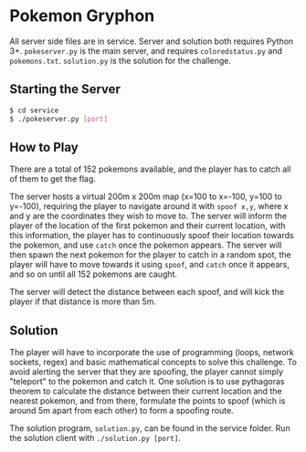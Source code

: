 # Pokemon Gryphon
All server side files are in service. Server and solution both requires Python 3+. `pokeserver.py` is the main server, and requires `coloredstatus.py` and `pokemons.txt`. `solution.py` is the solution for the challenge.

## Starting the Server
```sh
$ cd service
$ ./pokeserver.py [port]
```

## How to Play
There are a total of 152 pokemons available, and the player has to catch all of them to get the flag.

The server hosts a virtual 200m x 200m map (x=100 to x=-100, y=100 to y=-100), requiring the player to navigate around it with `spoof x,y`, where x and y are the coordinates they wish to move to. The server will inform the player of the location of the first pokemon and their current location, with this information, the player has to continuously spoof their location towards the pokemon, and use `catch` once the pokemon appears. The server will then spawn the next pokemon for the player to catch in a random spot, the player will have to move towards it using `spoof`, and `catch` once it appears, and so on until all 152 pokemons are caught.

The server will detect the distance between each spoof, and will kick the player if that distance is more than 5m.

## Solution
The player will have to incorporate the use of programming (loops, network sockets, regex) and basic mathematical concepts to solve this challenge. To avoid alerting the server that they are spoofing, the player cannot simply "teleport" to the pokemon and catch it. One solution is to use pythagoras theorem to calculate the distance between their current location and the nearest pokemon, and from there, formulate the points to spoof (which is around 5m apart from each other) to form a spoofing route.

The solution program, `solution.py`, can be found in the service folder. Run the solution client with `./solution.py [port]`.


